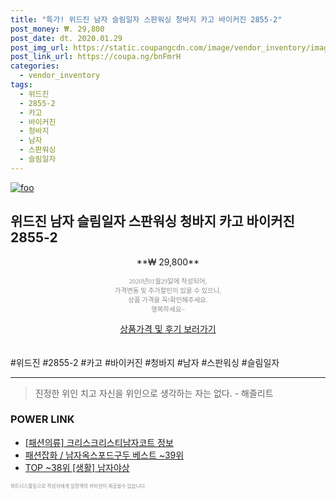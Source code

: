 ```yaml
--- 
title: "특가! 위드진 남자 슬림일자 스판워싱 청바지 카고 바이커진 2855-2" 
post_money: ₩. 29,800 
post_date: dt. 2020.01.29 
post_img_url: https://static.coupangcdn.com/image/vendor_inventory/images/2018/09/04/10/2/abf3125d-13ac-4d3a-8149-1a988a71df62.jpg 
post_link_url: https://coupa.ng/bnFmrH 
categories: 
  - vendor_inventory 
tags: 
  - 위드진 
  - 2855-2 
  - 카고 
  - 바이커진 
  - 청바지 
  - 남자 
  - 스판워싱 
  - 슬림일자 
--- 
```

[![foo](https://static.coupangcdn.com/image/vendor_inventory/images/2018/09/04/10/2/abf3125d-13ac-4d3a-8149-1a988a71df62.jpg)](https://coupa.ng/bnFmrH) 

## 위드진 남자 슬림일자 스판워싱 청바지 카고 바이커진 2855-2 
<p style="text-align: center;">**₩ 29,800**</p> 
<p style="text-align: center;"><span style="color: #898c8f; font-family: Georgia,Times,serif; font-size: 0.75em;">2020년01월29일에 작성되어, <br>가격변동 및 추가할인이 있을 수 있으니,<br> 상품 가격을 꼭!확인해주세요.<br>행복하세요~</span> 
</p>	 
<div markdown="0" style="text-align: center;"><a href="https://coupa.ng/bnFmrH" class="btn btn--success">상품가격 및 후기 보러가기</a></div> 
<br><br> 
  #위드진 #2855-2 #카고 #바이커진 #청바지 #남자 #스판워싱 #슬림일자 
<hr> 

> 진정한 위인 치고 자신을 위인으로 생각하는 자는 없다. - 해즐리트 


### POWER LINK

* <a href="https://blog.naver.com/fasyy4321/221760807367" target="_blank"> [패션의류] 크리스크리스티남자코트 정보 </a>
* <a href="https://blog.naver.com/santokki14/221784738810" target="_blank">패션잡화 / 남자옥스포드구두 베스트 ~39위</a>
* <a href="https://blog.naver.com/fasyy4321/221778030070" target="_blank"> TOP ~38위 [생활] 남자야상</a>

<span style="color: #898c8f; font-family: Georgia,Times,serif; font-size: 0.55em;">파트너스활동으로 작성자에게 일정액의 커미션이 제공될수 있습니다.</span> 
